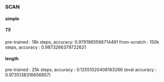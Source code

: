 ### SCAN

#### simple

##### T5
pre-trained : 18k steps, accuracy: 0.9791965566714491
from-scratch : 150k steps, accuracy : 0.9873266379722621


#### length
pre-trained : 25k steps, accuracy : 0.12551020408163266 (eval accuracy : 0.9735138316656857)
